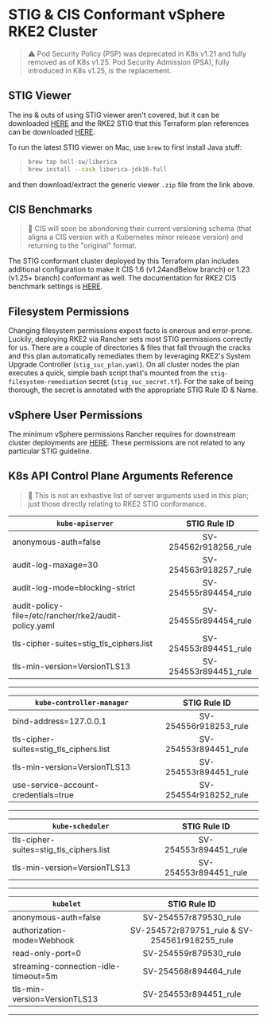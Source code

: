 # STIG & CIS Conformant vSphere RKE2 Cluster

> :warning: Pod Security Policy (PSP) was deprecated in K8s v1.21 and fully removed as of K8s v1.25. Pod Security Admission (PSA), fully introduced in K8s v1.25, is the replacement.

## STIG Viewer

The ins & outs of using STIG viewer aren't covered, but it can be downloaded [HERE](https://public.cyber.mil/stigs/srg-stig-tools/) and the RKE2 STIG that this Terraform plan references can be downloaded [HERE](https://dl.dod.cyber.mil/wp-content/uploads/stigs/zip/U_RGS_RKE2_V1R3_STIG.zip).

To run the latest STIG viewer on Mac, use `brew` to first install Java stuff:

>```zsh
>brew tap bell-sw/liberica
>brew install --cask liberica-jdk16-full
>```

and then download/extract the generic viewer `.zip` file from the link above.

## CIS Benchmarks

> :memo: CIS will soon be abondoning their current versioning schema (that aligns a CIS version with a Kubernetes minor release version) and returning to the "original" format.

The STIG conformant cluster deployed by this Terraform plan includes additional configuration to make it CIS 1.6 (v1.24andBelow branch) or 1.23 (v1.25+ branch) conformant as well. The documentation for RKE2 CIS benchmark settings is [HERE](https://rancher.github.io/rke2-docs/security/cis_self_assessment123).

## Filesystem Permissions

Changing filesystem permissions expost facto is onerous and error-prone.  Luckily, deploying RKE2 via Rancher sets most STIG permissions correctly for us.
There are a couple of directories & files that fall through the cracks and this plan automatically remediates them by leveraging RKE2's System Upgrade Controller (`stig_suc_plan.yaml`).  On all cluster nodes the plan executes a quick, simple bash script that's mounted from the `stig-filesystem-remediation` secret (`stig_suc_secret.tf`).  For the sake of being thorough, the secret is annotated with the appropriate STIG Rule ID & Name.

## vSphere User Permissions

The minimum vSphere permissions Rancher requires for downstream cluster deployments are [HERE](https://github.com/rancher/barn/blob/main/Walkthroughs/vSphere/Permissions/README.md). These permissions are not related to any particular STIG guideline.

## K8s API Control Plane Arguments Reference

> :memo: This is not an exhastive list of server arguments used in this plan; just those directly relating to RKE2 STIG conformance.

| `kube-apiserver` | STIG Rule ID |
| ---------------- | :----------: |
| anonymous-auth=false | SV-254562r918256_rule |
| audit-log-maxage=30 | SV-254563r918257_rule |
| audit-log-mode=blocking-strict | SV-254555r894454_rule |
| audit-policy-file=/etc/rancher/rke2/audit-policy.yaml | SV-254555r894454_rule |
| tls-cipher-suites=stig_tls_ciphers.list | SV-254553r894451_rule |
| tls-min-version=VersionTLS13 | SV-254553r894451_rule |

---

| `kube-controller-manager` | STIG Rule ID |
| ------------------------- | :----------: |
| bind-address=127.0.0.1 | SV-254556r918253_rule |
| tls-cipher-suites=stig_tls_ciphers.list | SV-254553r894451_rule |
| tls-min-version=VersionTLS13 | SV-254553r894451_rule |
| use-service-account-credentials=true | SV-254554r918252_rule |

---

| `kube-scheduler` | STIG Rule ID |
| ---------------- | :----------: |
| tls-cipher-suites=stig_tls_ciphers.list | SV-254553r894451_rule |
| tls-min-version=VersionTLS13 | SV-254553r894451_rule |

---

| `kubelet` | STIG Rule ID |
| --------- | :----------: |
| anonymous-auth=false | SV-254557r879530_rule |
| authorization-mode=Webhook | SV-254572r879751_rule & SV-254561r918255_rule |
| read-only-port=0 | SV-254559r879530_rule |
| streaming-connection-idle-timeout=5m | SV-254568r894464_rule |
| tls-min-version=VersionTLS13 | SV-254553r894451_rule |

---
